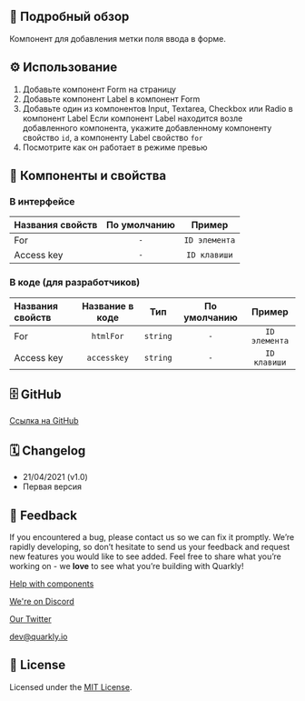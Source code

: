 ## 📖 Подробный обзор

Компонент для добавления метки поля ввода в форме.

## ⚙️ Использование

1.  Добавьте компонент Form на страницу
2.  Добавьте компонент Label в компонент Form
3.  Добавьте один из компонентов Input, Textarea, Checkbox или Radio в компонент Label
    Если компонент Label находится возле добавленного компонента, укажите добавленному компоненту свойство `id`, а компоненту Label свойство `for`
4.  Посмотрите как он работает в режиме превью

## 🧩 Компоненты и свойства

### В интерфейсе

| Названия свойств | По умолчанию |    Пример     |
| :--------------- | :----------: | :-----------: |
| For              |     `-`      | `ID элемента` |
| Access key       |     `-`      | `ID клавиши`  |

### В коде (для разработчиков)

| Названия свойств | Название в коде |   Тип    | По умолчанию |    Пример     |
| :--------------- | :-------------: | :------: | :----------: | :-----------: |
| For              |    `htmlFor`    | `string` |     `-`      | `ID элемента` |
| Access key       |   `accesskey`   | `string` |     `-`      | `ID клавиши`  |

## 🗄 GitHub

[Ссылка на GitHub](https://github.com/quarkly/community-kit/blob/master/src/Label/Label.js)

## 🗓 Changelog

-   21/04/2021 (v1.0)
-   Первая версия

## 📮 Feedback

If you encountered a bug, please contact us so we can fix it promptly. We’re rapidly developing, so don’t hesitate to send us your feedback and request new features you would like to see added. Feel free to share what you’re working on - we **love** to see what you’re building with Quarkly!

[Help with components](https://community.quarkly.io/c/requests/11)

[We're on Discord](https://discord.gg/f9KhSMGX)

[Our Twitter](https://twitter.com/quarklyapp)

[dev@quarkly.io](mailto:dev@quarkly.io)

## 📝 License

Licensed under the [MIT License](https://raw.githubusercontent.com/quarkly/community-kit/master/LICENSE).
